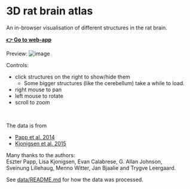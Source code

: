 # 3D rat brain atlas

An in-browser visualisation of different structures in the rat brain.

[**👉 Go to web-app**](https://tfiers.github.io/3D-rat-brain)

Preview:
![image](https://github.com/tfiers/3D-rat-brain/assets/3773558/583a5cd6-19b2-461c-ac3d-58a795938975)

Controls:
- click structures on the right to show/hide them
  - Some bigger structures (like the cerebellum) take a while to load.
- right mouse to pan
- left mouse to rotate
- scroll to zoom

<br>

The data is from
 - [Papp et al. 2014](https://www.sciencedirect.com/science/article/pii/S1053811914002419)
 - [Kjonigsen et al. 2015](https://www.sciencedirect.com/science/article/pii/S105381191500004X)

Many thanks to the authors:  
Eszter Papp, Lisa Kjonigsen, Evan Calabrese, G. Allan Johnson,  
Sveinung Lillehaug, Menno Witter, Jan Bjaalie and Trygve Leergaard.

See [data/README.md](data/README.md) for how the data was processed.
